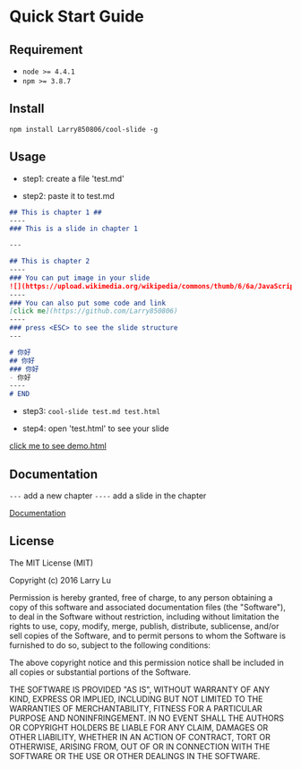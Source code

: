 # Quick Start Guide

## Requirement

- `node >= 4.4.1`
- `npm >= 3.8.7`

## Install

```
npm install Larry850806/cool-slide -g
```

## Usage

- step1: create a file 'test.md'

- step2: paste it to test.md

```markdown
## This is chapter 1 ##
----
### This is a slide in chapter 1

---

## This is chapter 2
----
### You can put image in your slide
![](https://upload.wikimedia.org/wikipedia/commons/thumb/6/6a/JavaScript-logo.png/480px-JavaScript-logo.png)
----
### You can also put some code and link
[click me](https://github.com/Larry850806)
----
### press <ESC> to see the slide structure
---

# 你好
## 你好
### 你好
- 你好
----
# END
```

- step3: `cool-slide test.md test.html`

- step4: open 'test.html' to see your slide

[click me to see demo.html](https://rawgit.com/Larry850806/cool-slide/master/demo/demo.html)

## Documentation

`---` add a new chapter
`----` add a slide in the chapter

[Documentation](https://rawgit.com/Larry850806/cool-slide/master/demo/teach.html)

## License

The MIT License (MIT)

Copyright (c) 2016 Larry Lu

Permission is hereby granted, free of charge, to any person obtaining a copy
of this software and associated documentation files (the "Software"), to deal
in the Software without restriction, including without limitation the rights
to use, copy, modify, merge, publish, distribute, sublicense, and/or sell
copies of the Software, and to permit persons to whom the Software is
furnished to do so, subject to the following conditions:

The above copyright notice and this permission notice shall be included in all
copies or substantial portions of the Software.

THE SOFTWARE IS PROVIDED "AS IS", WITHOUT WARRANTY OF ANY KIND, EXPRESS OR
IMPLIED, INCLUDING BUT NOT LIMITED TO THE WARRANTIES OF MERCHANTABILITY,
FITNESS FOR A PARTICULAR PURPOSE AND NONINFRINGEMENT. IN NO EVENT SHALL THE
AUTHORS OR COPYRIGHT HOLDERS BE LIABLE FOR ANY CLAIM, DAMAGES OR OTHER
LIABILITY, WHETHER IN AN ACTION OF CONTRACT, TORT OR OTHERWISE, ARISING FROM,
OUT OF OR IN CONNECTION WITH THE SOFTWARE OR THE USE OR OTHER DEALINGS IN THE
SOFTWARE.
